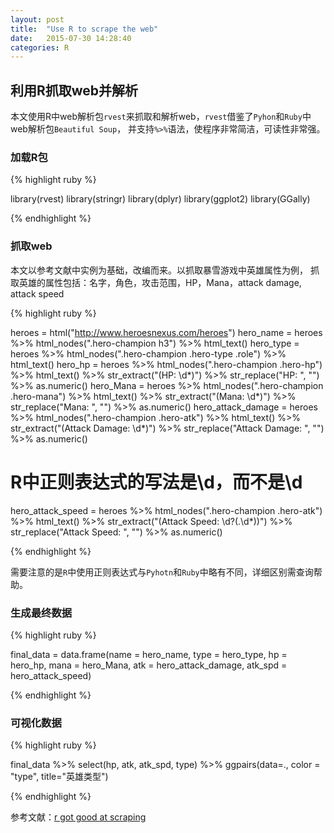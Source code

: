 ```yaml
---
layout: post
title:  "Use R to scrape the web"
date:   2015-07-30 14:28:40
categories: R
---
```


## 利用R抓取web并解析

本文使用R中web解析包`rvest`来抓取和解析web，`rvest`借鉴了`Pyhon`和`Ruby`中web解析包`Beautiful Soup`，
并支持`%>%`语法，使程序非常简洁，可读性非常强。

### 加载R包
{% highlight ruby %}

library(rvest)
library(stringr)
library(dplyr)
library(ggplot2)
library(GGally)

{% endhighlight %}

### 抓取web
本文以参考文献中实例为基础，改编而来。以抓取暴雪游戏中英雄属性为例，
抓取英雄的属性包括：名字，角色，攻击范围，HP，Mana，attack damage, attack speed

{% highlight ruby %}

heroes = html("http://www.heroesnexus.com/heroes")
hero_name = heroes %>% html_nodes(".hero-champion h3") %>% html_text()
hero_type = heroes %>% html_nodes(".hero-champion .hero-type .role") %>% html_text()
hero_hp = heroes %>% html_nodes(".hero-champion .hero-hp") %>% html_text() %>% 
  str_extract("(HP: \\d*)") %>% str_replace("HP: ", "") %>% as.numeric()
hero_Mana = heroes %>% html_nodes(".hero-champion .hero-mana") %>% html_text() %>% 
  str_extract("(Mana: \\d*)") %>% str_replace("Mana: ", "") %>% as.numeric()
hero_attack_damage = heroes %>% html_nodes(".hero-champion .hero-atk") %>% html_text() %>% 
  str_extract("(Attack Damage: \\d*)") %>% str_replace("Attack Damage: ", "") %>% as.numeric()

# R中正则表达式的写法是\\d，而不是\d
hero_attack_speed = heroes %>% html_nodes(".hero-champion .hero-atk") %>% html_text() %>% 
  str_extract("(Attack Speed: \\d?(.\\d*))") %>% str_replace("Attack Speed: ", "") %>% as.numeric()

{% endhighlight %}

需要注意的是`R`中使用正则表达式与`Pyhotn`和`Ruby`中略有不同，详细区别需查询帮助。


### 生成最终数据
{% highlight ruby %}

final_data = data.frame(name = hero_name, type = hero_type, hp = hero_hp,
                        mana = hero_Mana, atk = hero_attack_damage, atk_spd = hero_attack_speed)

{% endhighlight %}

### 可视化数据

{% highlight ruby %}

final_data %>% 
  select(hp, atk, atk_spd, type) %>% 
  ggpairs(data=., color = "type", title="英雄类型")

{% endhighlight %}



参考文献：[r got good at scraping][ref]

[ref]: http://koaning.stfi.re/posts/r-got-good-at-scraping.html?sf=klnbl